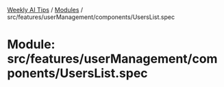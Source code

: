 [Weekly AI Tips](../README.md) / [Modules](../modules.md) / src/features/userManagement/components/UsersList.spec

# Module: src/features/userManagement/components/UsersList.spec
